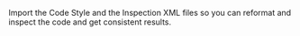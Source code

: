 Import the Code Style and the Inspection XML files so you can reformat and inspect the code and get
consistent results.
